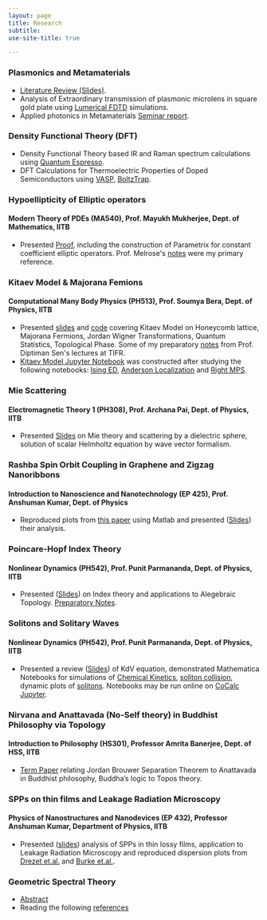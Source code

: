 ```yaml
---
layout: page
title: Research
subtitle: 
use-site-title: true

---
```


### Plasmonics and Metamaterials
* [Literature Review (Slides)](/plasmonics_metamaterials.pdf).
* Analysis of Extraordinary transmission of plasmonic microlens in square gold plate using [Lumerical FDTD](https://www.lumerical.com/products/fdtd/) simulations.
* Applied photonics in Metamaterials [Seminar report](/applied_photonics_in_metamaterials.pdf).

### Density Functional Theory (DFT) 
* Density Functional Theory based IR and Raman spectrum calculations using [Quantum Espresso](https://www.quantum-espresso.org/).
* DFT Calculations for Thermoelectric Properties of Doped Semiconductors using [VASP](https://www.vasp.at/), [BoltzTrap](https://www.imc.tuwien.ac.at//forschungsbereich_theoretische_chemie/forschungsgruppen/prof_dr_gkh_madsen_theoretical_materials_chemistry/boltztrap/).

### Hypoellipticity of Elliptic operators 
#### Modern Theory of PDEs (MA540), Prof. Mayukh Mukherjee, Dept. of Mathematics, IITB
* Presented [Proof](https://drive.google.com/file/d/1FYS0SOqnUzm4rJjGoKI800oJAyz5gH7u/view), including the construction of Parametrix for constant coefficient elliptic operators. Prof. Melrose's [notes](http://math.mit.edu/~rbm/18-155-F13/GradAnal.pdf) were my primary reference.   

### Kitaev Model & Majorana Femions
#### Computational Many Body Physics (PH513), Prof. Soumya Bera, Dept. of Physics, IITB
* Presented [slides](https://somphene.github.io/research/kitaevmodelmajoranafermion.pdf) and [code](/kitaevpresent.ipynb) covering Kitaev Model on Honeycomb lattice, Majorana Fermions, Jordan Wigner Transformations, Quantum Statistics, Topological Phase. Some of my preparatory [notes](https://drive.google.com/file/d/1EWzraGwRifs8-pEqLRR1TKHaFEUuc00C/view) from Prof. Diptiman Sen's lectures at TIFR. 
* [Kitaev Model Jupyter Notebook](/kitaevpython.jpynb) was constructed after studying the following notebooks: [Ising ED](/IsingExactDiagonalization-checkpoint.ipynb), [Anderson Localization](/AndersonLocalization-checkpoint.ipynb) and [Right MPS](/ConstructingRightNormalizedMPS-checkpoint.ipynb).

### Mie Scattering     
#### Electromagnetic Theory 1 (PH308), Prof. Archana Pai, Dept. of Physics, IITB	
* Presented [Slides](https://drive.google.com/file/d/13fiU0y_lPC6QsBsW3R9QbE_u-9_kNkWC/view?usp=sharing) on Mie theory and scattering by a dielectric sphere, solution of scalar Helmholtz equation by wave vector formalism.

### Rashba Spin Orbit Coupling in Graphene and Zigzag Nanoribbons 
#### Introduction to Nanoscience and Nanotechnology (EP 425), Prof. Anshuman Kumar, Dept. of Physics 
* Reproduced plots from [this paper](https://arxiv.org/pdf/0901.0160.pdf) using  Matlab and presented ([Slides](http:/.pdf)) their analysis.
                                             
### Poincare-Hopf Index Theory 
#### Nonlinear Dynamics (PH542), Prof. Punit Parmananda, Dept. of Physics, IITB
* Presented ([Slides](https://docs.google.com/presentation/d/e/2PACX-1vS9bgRcnedoBFPlIKGGn7Vn-VtkNfd1HfeDI4B3rZNtzoVMwqg_RK--rt9ikXZjoFbAGC4cewGlUFRY/pub?start=false&loop=false&delayms=60000)) on Index theory and applications to Alegebraic Topology. [Preparatory Notes](/poincarehopfindex.pdf).

### Solitons and Solitary Waves                                                                             
#### Nonlinear Dynamics (PH542), Prof. Punit Parmananda, Dept. of Physics, IITB
* Presented a review ([Slides](/Soliton.pdf)) of KdV equation, demonstrated Mathematica Notebooks for simulations of [Chemical Kinetics](/chemicalkinetics.nb), [soliton collision](/solitoncollision.nb), dynamic plots of [solitons](/Soliton.nb). Notebooks may be run online on [CoCalc Jupyter](https://cocalc.com/doc/jupyter-notebook.html).

### Nirvana and Anattavada (No-Self theory) in Buddhist Philosophy via Topology      
#### Introduction to Philosophy (HS301), Professor Amrita Banerjee, Dept. of HSS, IITB
* [Term Paper](https://drive.google.com/file/d/1AvQK7grQ3P8iAi-hHU9qaCMXh5bFXT94/view?usp=sharing) relating Jordan Brouwer Separation Theorem to Anattavada in Buddhist philosophy, Buddha’s logic to Topos theory.

### SPPs on thin films and Leakage Radiation Microscopy                                                   
#### Physics of Nanostructures and Nanodevices (EP 432), Professor Anshuman Kumar, Department of Physics, IITB
* Presented ([slides](/spplrm.pdf)) analysis of SPPs in thin lossy films, application to Leakage Radiation Microscopy and reproduced dispersion plots from [Drezet et.al.](http://202.119.32.195/cache/3/03/dsl.nju.edu.cn/3b74d77e24802eecef15fa91d4733a2c/Review-Leakage%20radiation%20microscopy%20of%20surface%20plasmon%20polaritons.pdf) and [Burke et.al.](https://journals.aps.org/prb/pdf/10.1103/PhysRevB.33.5186).

### Geometric Spectral Theory 
* [Abstract](https://drive.google.com/file/d/1HlPlz26229wFDLLkmAhkfWiD9xeZdRQV/view?usp=sharing)
* Reading the following [references](https://drive.google.com/file/d/1DtQNvEjlCHVOs2aDuuZgZvHBln7l7thH/view?usp=sharing)


